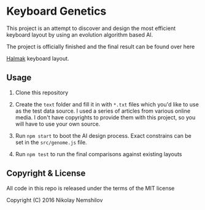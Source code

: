 # Keyboard Genetics

This project is an attempt to discover and design the most efficient keyboard
layout by using an evolution algorithm based AI.

The project is officially finished and the final result can be found over here

[Halmak](https://github.com/MadRabbit/halmak) keyboard layout.

## Usage

1. Clone this repository

2. Create the `text` folder and fill it in with `*.txt` files which you'd like
   to use as the test data source. I used a series of articles from various
   online media. I don't have copyrights to provide them with this project, so
   you will have to use your own source.

3. Run `npm start` to boot the AI design process. Exact constrains can be set
   in the `src/genome.js` file.

4. Run `npm test` to run the final comparisons against existing layouts

## Copyright & License

All code in this repo is released under the terms of the MIT license

Copyright (C) 2016 Nikolay Nemshilov
